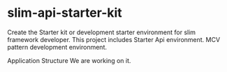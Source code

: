 # slim-api-starter-kit
Create the Starter kit or development starter environment for slim framework developer. This project includes Starter Api environment. MCV pattern development environment.

Application Structure
  We are working on it.

   
